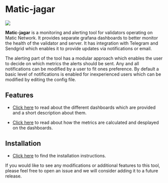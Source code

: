 # Matic-jagar

![](https://github.com/vitwit/matic-jagar/blob/main/docs/logo.jpg)

**Matic-jagar** is a monitoring and alerting tool for validators operating on Matic Network. It provides separate grafana dashboards to better monitor the health of the validator and server. It has integration with Telegram and Sendgrid which enables it to provide updates via notifications or email. 

The alerting part of the tool has a modular approach which enables the user to decide on which metrics the alerts should be sent. Any and all notifications can be modified by a user to fit ones preference. By default a basic level of notifications is enabled for inexperienced users which can be modified by editing the config file.

## Features

- [Click here](./docs/dashboard-desc.md) to read about the different dashboards which are provided and a short description about them.

- [Click here](./docs/metric-calc.md) to read about how the metrics are calculated and desplayed on the dashboards.

## Installation

- [Click here](./INSTRUCTIONS.md) to find the installation instructions.


If you would like to see any modifications or additional features to this tool, please feel free to open an issue and we will consider adding it to a future release.
